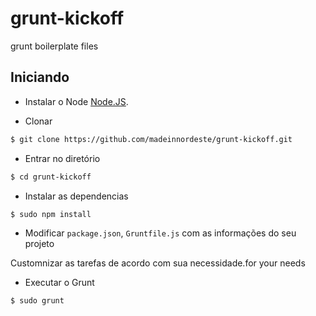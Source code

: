 grunt-kickoff
=============

grunt boilerplate files


## Iniciando

- Instalar o Node [Node.JS](http://nodejs.org/).

- Clonar

```bash
$ git clone https://github.com/madeinnordeste/grunt-kickoff.git
```

- Entrar no diretório

```bash
$ cd grunt-kickoff
```

- Instalar as dependencias

```bash
$ sudo npm install
```

- Modificar `package.json`, `Gruntfile.js` com as informações do seu projeto


Customnizar as tarefas de acordo com sua necessidade.for your needs

- Executar o Grunt 

```bash
$ sudo grunt
```



